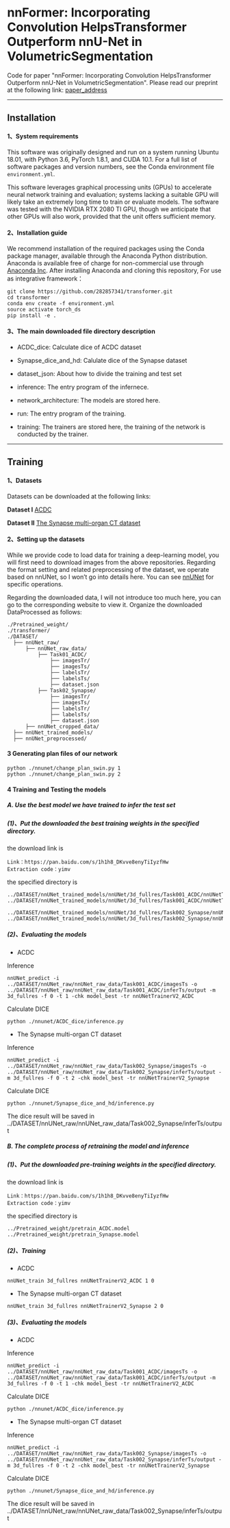 # nnFormer: Incorporating Convolution HelpsTransformer Outperform nnU-Net in VolumetricSegmentation

Code for paper "nnFormer: Incorporating Convolution HelpsTransformer Outperform nnU-Net in VolumetricSegmentation". Please read our preprint at the following link: [paper_address](paper_address)

---
## Installation
#### 1、System requirements
This software was originally designed and run on a system running Ubuntu 18.01, with Python 3.6, PyTorch 1.8.1, and CUDA 10.1. For a full list of software packages and version numbers, see the Conda environment file `environment.yml`. 

This software leverages graphical processing units (GPUs) to accelerate neural network training and evaluation; systems lacking a suitable GPU will likely take an extremely long time to train or evaluate models. The software was tested with the NVIDIA RTX 2080 TI GPU, though we anticipate that other GPUs will also work, provided that the unit offers sufficient memory. 

#### 2、Installation guide
We recommend installation of the required packages using the Conda package manager, available through the Anaconda Python distribution. Anaconda is available free of charge for non-commercial use through [Anaconda Inc](https://www.anaconda.com/products/individual). After installing Anaconda and cloning this repository, For use as integrative framework：
```
git clone https://github.com/282857341/transformer.git
cd transformer
conda env create -f environment.yml
source activate torch_ds
pip install -e .
```

#### 3、The main downloaded file directory description 
- ACDC_dice:
Calculate dice of ACDC dataset

- Synapse_dice_and_hd:
Calulate dice of the Synapse dataset

- dataset_json:
About how to divide the training and test set

- inference:
The entry program of the infernece.

- network_architecture:
The models are stored here.

- run:
The entry program of the training.

- training:
The trainers are stored here, the training of the network is conducted by the trainer.

---

## Training
#### 1、Datasets
Datasets can be downloaded at the following links:

**Dataset I**
[ACDC](https://www.creatis.insa-lyon.fr/Challenge/acdc/)

**Dataset II**
[The Synapse multi-organ CT dataset](https://www.synapse.org/#!Synapse:syn3193805/wiki/217789)

#### 2、Setting up the datasets
While we provide code to load data for training a deep-learning model, you will first need to download images from the above repositories. Regarding the format setting and related preprocessing of the dataset, we operate based on nnUNet, so I won’t go into details here. You can see [nnUNet](https://github.com/MIC-DKFZ/nnUNet/blob/master/documentation/dataset_conversion.md) for specific operations. 

Regarding the downloaded data, I will not introduce too much here, you can go to the corresponding website to view it. Organize the downloaded DataProcessed as follows:

```
./Pretrained_weight/
./transformer/
./DATASET/
  ├── nnUNet_raw/
      ├── nnUNet_raw_data/
          ├── Task01_ACDC/
              ├── imagesTr/
              ├── imagesTs/
              ├── labelsTr/
              ├── labelsTs/
              ├── dataset.json
          ├── Task02_Synapse/
              ├── imagesTr/
              ├── imagesTs/
              ├── labelsTr/
              ├── labelsTs/
              ├── dataset.json
      ├── nnUNet_cropped_data/
  ├── nnUNet_trained_models/
  ├── nnUNet_preprocessed/
```
#### 3 Generating plan files of our network
```
python ./nnunet/change_plan_swin.py 1
python ./nnunet/change_plan_swin.py 2
```
#### 4 Training and Testing the models
##### A. Use the best model we have trained to infer the test set
##### (1)、Put the downloaded the best training weights in the specified directory.
the download link is 
```
Link：https://pan.baidu.com/s/1h1h8_DKvve8enyTiIyzfHw 
Extraction code：yimv
```

the specified directory is
```
../DATASET/nnUNet_trained_models/nnUNet/3d_fullres/Task001_ACDC/nnUNetTrainerV2_ACDC__nnUNetPlansv2.1/fold_0/model_best.model
../DATASET/nnUNet_trained_models/nnUNet/3d_fullres/Task001_ACDC/nnUNetTrainerV2_ACDC__nnUNetPlansv2.1/fold_0/model_best.model.pkl

../DATASET/nnUNet_trained_models/nnUNet/3d_fullres/Task002_Synapse/nnUNetTrainerV2_Synapse__nnUNetPlansv2.1/fold_0/model_best.model
../DATASET/nnUNet_trained_models/nnUNet/3d_fullres/Task002_Synapse/nnUNetTrainerV2_Synapse__nnUNetPlansv2.1/fold_0/model_best.model.pkl
```
##### (2)、Evaluating the models
- ACDC

Inference
```
nnUNet_predict -i ../DATASET/nnUNet_raw/nnUNet_raw_data/Task001_ACDC/imagesTs -o ../DATASET/nnUNet_raw/nnUNet_raw_data/Task001_ACDC/inferTs/output -m 3d_fullres -f 0 -t 1 -chk model_best -tr nnUNetTrainerV2_ACDC
```

Calculate DICE

```
python ./nnunet/ACDC_dice/inference.py
```

- The Synapse multi-organ CT dataset

Inference
```
nnUNet_predict -i ../DATASET/nnUNet_raw/nnUNet_raw_data/Task002_Synapse/imagesTs -o ../DATASET/nnUNet_raw/nnUNet_raw_data/Task002_Synapse/inferTs/output -m 3d_fullres -f 0 -t 2 -chk model_best -tr nnUNetTrainerV2_Synapse
```
Calculate DICE
```
python ./nnunet/Synapse_dice_and_hd/inference.py
```

The dice result will be saved in ../DATASET/nnUNet_raw/nnUNet_raw_data/Task002_Synapse/inferTs/output

##### B. The complete process of retraining the model and inference
##### (1)、Put the downloaded pre-training weights in the specified directory.
the download link is 
```
Link：https://pan.baidu.com/s/1h1h8_DKvve8enyTiIyzfHw 
Extraction code：yimv
```
the specified directory is
```
../Pretrained_weight/pretrain_ACDC.model
../Pretrained_weight/pretrain_Synapse.model
```

##### (2)、Training 
- ACDC
```
nnUNet_train 3d_fullres nnUNetTrainerV2_ACDC 1 0 
```

- The Synapse multi-organ CT dataset
```
nnUNet_train 3d_fullres nnUNetTrainerV2_Synapse 2 0 
```

##### (3)、Evaluating the models
- ACDC

Inference
```
nnUNet_predict -i ../DATASET/nnUNet_raw/nnUNet_raw_data/Task001_ACDC/imagesTs -o ../DATASET/nnUNet_raw/nnUNet_raw_data/Task001_ACDC/inferTs/output -m 3d_fullres -f 0 -t 1 -chk model_best -tr nnUNetTrainerV2_ACDC
```

Calculate DICE

```
python ./nnunet/ACDC_dice/inference.py
```

- The Synapse multi-organ CT dataset

Inference
```
nnUNet_predict -i ../DATASET/nnUNet_raw/nnUNet_raw_data/Task002_Synapse/imagesTs -o ../DATASET/nnUNet_raw/nnUNet_raw_data/Task002_Synapse/inferTs/output -m 3d_fullres -f 0 -t 2 -chk model_best -tr nnUNetTrainerV2_Synapse
```
Calculate DICE
```
python ./nnunet/Synapse_dice_and_hd/inference.py
```

The dice result will be saved in ../DATASET/nnUNet_raw/nnUNet_raw_data/Task002_Synapse/inferTs/output
